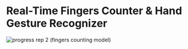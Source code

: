 # Real-Time Fingers Counter & Hand Gesture Recognizer


![progress rep 2 (fingers counting model)](https://user-images.githubusercontent.com/75518471/148022059-deedc6db-1d35-4496-a05b-4c474b090234.gif)

